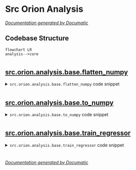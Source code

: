 # Src Orion Analysis

[_Documentation generated by Documatic_](https://www.documatic.com)

<!---Documatic-section-Codebase Structure-start--->
## Codebase Structure

<!---Documatic-block-system_architecture-start--->
```mermaid
flowchart LR
analysis-->core
```
<!---Documatic-block-system_architecture-end--->

# #
<!---Documatic-section-Codebase Structure-end--->

<!---Documatic-section-src.orion.analysis.base.flatten_numpy-start--->
## [src.orion.analysis.base.flatten_numpy](7-src_orion_analysis.md#src.orion.analysis.base.flatten_numpy)

<!---Documatic-section-flatten_numpy-start--->
<!---Documatic-block-src.orion.analysis.base.flatten_numpy-start--->
<details>
	<summary><code>src.orion.analysis.base.flatten_numpy</code> code snippet</summary>

```python
def flatten_numpy(trials_array, flattened_space):
    flattened_points = numpy.array([format_trials.trial_to_tuple(flattened_space.transform(format_trials.tuple_to_trial(point[:-1], flattened_space.original)), flattened_space) for point in trials_array])
    return numpy.concatenate((flattened_points, trials_array[:, -1:]), axis=1)
```
</details>
<!---Documatic-block-src.orion.analysis.base.flatten_numpy-end--->
<!---Documatic-section-flatten_numpy-end--->

# #
<!---Documatic-section-src.orion.analysis.base.flatten_numpy-end--->

<!---Documatic-section-src.orion.analysis.base.to_numpy-start--->
## [src.orion.analysis.base.to_numpy](7-src_orion_analysis.md#src.orion.analysis.base.to_numpy)

<!---Documatic-section-to_numpy-start--->
<!---Documatic-block-src.orion.analysis.base.to_numpy-start--->
<details>
	<summary><code>src.orion.analysis.base.to_numpy</code> code snippet</summary>

```python
def to_numpy(trials, space):
    return trials[list(space.keys()) + ['objective']].to_numpy()
```
</details>
<!---Documatic-block-src.orion.analysis.base.to_numpy-end--->
<!---Documatic-section-to_numpy-end--->

# #
<!---Documatic-section-src.orion.analysis.base.to_numpy-end--->

<!---Documatic-section-src.orion.analysis.base.train_regressor-start--->
## [src.orion.analysis.base.train_regressor](7-src_orion_analysis.md#src.orion.analysis.base.train_regressor)

<!---Documatic-section-train_regressor-start--->
<!---Documatic-block-src.orion.analysis.base.train_regressor-start--->
<details>
	<summary><code>src.orion.analysis.base.train_regressor</code> code snippet</summary>

```python
def train_regressor(regressor_name, data, **kwargs):
    if regressor_name not in _regressors_:
        raise ValueError(f'{regressor_name} is not a supported regressor. Did you mean any of thesis: list(_regressors_.keys())')
    regressor = _regressors_[regressor_name](**kwargs)
    return regressor.fit(data[:, :-1], data[:, -1])
```
</details>
<!---Documatic-block-src.orion.analysis.base.train_regressor-end--->
<!---Documatic-section-train_regressor-end--->

# #
<!---Documatic-section-src.orion.analysis.base.train_regressor-end--->

[_Documentation generated by Documatic_](https://www.documatic.com)